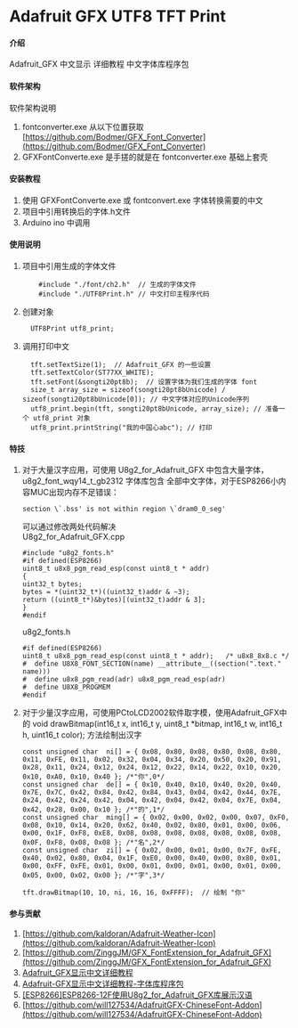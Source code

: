 # Adafruit GFX UTF8 TFT Print


#### 介绍
Adafruit_GFX 中文显示 详细教程 中文字体库程序包

#### 软件架构
软件架构说明
1.  fontconverter.exe 从以下位置获取[https://github.com/Bodmer/GFX_Font_Converter](https://github.com/Bodmer/GFX_Font_Converter)
2.  GFXFontConverte.exe 是手搓的就是在 fontconverter.exe 基础上套壳

#### 安装教程

1.  使用 GFXFontConverte.exe 或 fontconvert.exe 字体转换需要的中文
2.  项目中引用转换后的字体.h文件
3.  Arduino ino 中调用

#### 使用说明            
1.  项目中引用生成的字体文件
    ```
        #include "./font/ch2.h"  // 生成的字体文件
        #include "./UTF8Print.h" // 中文打印主程序代码
    ```
2.  创建对象
    ```
      UTF8Print utf8_print;
    ```
3.  调用打印中文
    ```
      tft.setTextSize(1);  // Adafruit_GFX 的一些设置
      tft.setTextColor(ST77XX_WHITE);
      tft.setFont(&songti20pt8b);  // 设置字体为我们生成的字体 font
      size_t array_size = sizeof(songti20pt8bUnicode) / sizeof(songti20pt8bUnicode[0]); // 中文字体对应的Unicode序列
      utf8_print.begin(tft, songti20pt8bUnicode, array_size); // 准备一个 utf8_print 对象
      utf8_print.printString("我的中国心abc"); // 打印
    ```

#### 特技

1.  对于大量汉字应用，可使用 U8g2_for_Adafruit_GFX 中包含大量字体，u8g2_font_wqy14_t_gb2312 字体库包含 全部中文字体，对于ESP8266小内容MUC出现内存不足错误：
    ```
    section \`.bss' is not within region \`dram0_0_seg'
    ```
    可以通过修改两处代码解决<br>
    U8g2_for_Adafruit_GFX.cpp
    ```
    #include "u8g2_fonts.h"
    #if defined(ESP8266)
    uint8_t u8x8_pgm_read_esp(const uint8_t * addr)
    {
    uint32_t bytes;
    bytes = *(uint32_t*)((uint32_t)addr & ~3);
    return ((uint8_t*)&bytes)[(uint32_t)addr & 3];
    }
    #endif
    ```
    u8g2_fonts.h
    ```
    #if defined(ESP8266)
    uint8_t u8x8_pgm_read_esp(const uint8_t * addr);   /* u8x8_8x8.c */
    #  define U8X8_FONT_SECTION(name) __attribute__((section(".text." name)))
    #  define u8x8_pgm_read(adr) u8x8_pgm_read_esp(adr)
    #  define U8X8_PROGMEM
    #endif
    ```
    
2.  对于少量汉字应用，可使用PCtoLCD2002软件取字模，使用Adafruit_GFX中的  void drawBitmap(int16_t x, int16_t y, uint8_t *bitmap, int16_t w, int16_t h, uint16_t color); 方法绘制出汉字
     ```
    const unsigned char  ni[] = { 0x08, 0x80, 0x08, 0x80, 0x08, 0x80, 0x11, 0xFE, 0x11, 0x02, 0x32, 0x04, 0x34, 0x20, 0x50, 0x20, 0x91, 0x28, 0x11, 0x24, 0x12, 0x24, 0x12, 0x22, 0x14, 0x22, 0x10, 0x20, 0x10, 0xA0, 0x10, 0x40 }; /*"你",0*/
    const unsigned char  de[] = { 0x10, 0x40, 0x10, 0x40, 0x20, 0x40, 0x7E, 0x7C, 0x42, 0x84, 0x42, 0x84, 0x43, 0x04, 0x42, 0x44, 0x7E, 0x24, 0x42, 0x24, 0x42, 0x04, 0x42, 0x04, 0x42, 0x04, 0x7E, 0x04, 0x42, 0x28, 0x00, 0x10 }; /*"的",1*/
    const unsigned char  ming[] = { 0x02, 0x00, 0x02, 0x00, 0x07, 0xF0, 0x08, 0x10, 0x14, 0x20, 0x62, 0x40, 0x02, 0x80, 0x01, 0x00, 0x06, 0x00, 0x1F, 0xF8, 0xE8, 0x08, 0x08, 0x08, 0x08, 0x08, 0x08, 0x08, 0x0F, 0xF8, 0x08, 0x08 }; /*"名",2*/
    const unsigned char  zi[] = { 0x02, 0x00, 0x01, 0x00, 0x7F, 0xFE, 0x40, 0x02, 0x80, 0x04, 0x1F, 0xE0, 0x00, 0x40, 0x00, 0x80, 0x01, 0x00, 0xFF, 0xFE, 0x01, 0x00, 0x01, 0x00, 0x01, 0x00, 0x01, 0x00, 0x05, 0x00, 0x02, 0x00 }; /*"字",3*/
    
    tft.drawBitmap(10, 10, ni, 16, 16, 0xFFFF);  // 绘制 "你"
     ```

#### 参与贡献
1.  [https://github.com/kaldoran/Adafruit-Weather-Icon](https://github.com/kaldoran/Adafruit-Weather-Icon)
2.  [https://github.com/ZinggJM/GFX_FontExtension_for_Adafruit_GFX](https://github.com/ZinggJM/GFX_FontExtension_for_Adafruit_GFX)
3.  [Adafruit_GFX显示中文详细教程](https://blog.csdn.net/weixin_44807826/article/details/131404098)
4.  [Adafruit-GFX显示中文详细教程-字体库程序包](https://gitcode.com/open-source-toolkit/fed79)
5.  [[ESP8266]ESP8266-12F使用U8g2_for_Adafruit_GFX库展示汉语](https://segmentfault.com/a/1190000044538471)
6.  [https://github.com/will127534/AdafruitGFX-ChineseFont-Addon](https://github.com/will127534/AdafruitGFX-ChineseFont-Addon)

